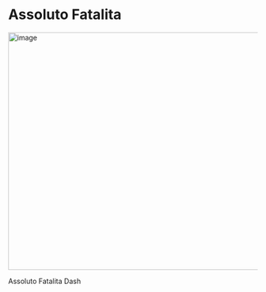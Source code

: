 # Assoluto Fatalita

<img width="801" height="479" alt="image" src="https://github.com/user-attachments/assets/5d75b264-2fb1-4b36-b4d9-ec4eb1709bb5" />


Assoluto Fatalita Dash
